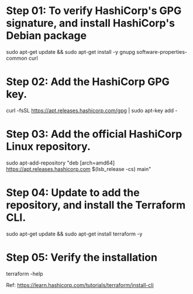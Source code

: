 # Step 01: To verify HashiCorp's GPG signature, and install HashiCorp's Debian package

sudo apt-get update && sudo apt-get install -y gnupg software-properties-common curl

# Step 02: Add the HashiCorp GPG key.

curl -fsSL https://apt.releases.hashicorp.com/gpg | sudo apt-key add -

# Step 03: Add the official HashiCorp Linux repository.

sudo apt-add-repository "deb [arch=amd64] https://apt.releases.hashicorp.com $(lsb_release -cs) main"

# Step 04: Update to add the repository, and install the Terraform CLI.

sudo apt-get update && sudo apt-get install terraform -y

# Step 05: Verify the installation

terraform -help





Ref: https://learn.hashicorp.com/tutorials/terraform/install-cli